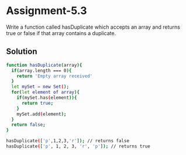 # Assignment-5.3

Write a function called hasDuplicate which accepts an array and returns true or false if that array contains a duplicate.

## Solution

```sh
function hasDuplicate(array){
  if(array.length === 0){
    return 'Empty array received'
  }
  let mySet = new Set();
  for(let element of array){
    if(mySet.has(element)){
      return true;
    }
    mySet.add(element);
  }
  return false;
}

hasDuplicate(['p',1,2,3,'r']); // returns false
hasDuplicate(['p', 1, 2, 3, 'r', 'p']); // returns true
```
